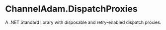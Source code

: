 # ChannelAdam.DispatchProxies
A .NET Standard library with disposable and retry-enabled dispatch proxies.
